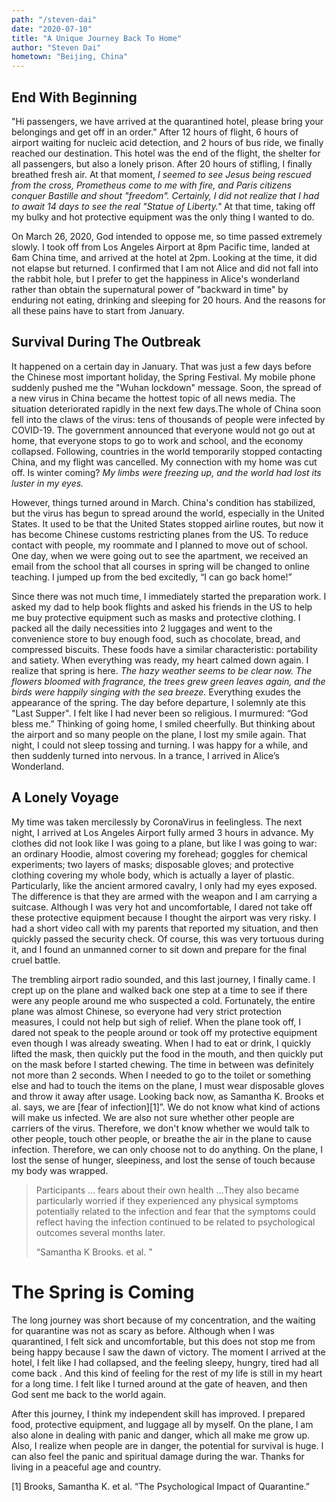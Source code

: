 ```yaml
---
path: "/steven-dai"
date: "2020-07-10"
title: "A Unique Journey Back To Home"
author: "Steven Dai"
hometown: "Beijing, China"
---
```

## End With Beginning
"Hi passengers, we have arrived at the quarantined hotel, please bring your belongings and get off in an order." After 12 hours of flight, 6 hours of airport waiting for nucleic acid detection, and 2 hours of bus ride, we finally reached our destination. This hotel was the end of the flight, the shelter for all passengers, but also a lonely prison. After 20 hours of stifling, I finally breathed fresh air. At that moment, *I seemed to see Jesus being rescued from the cross, Prometheus come to me with fire, and Paris citizens conquer Bastille and shout "freedom". Certainly, I did not realize that I had to await 14 days to see the real "Statue of Liberty."* At that time, taking off my bulky and hot protective equipment was the only thing I wanted to do. 

On March 26, 2020, God intended to oppose me, so time passed extremely slowly. I took off from Los Angeles Airport at 8pm Pacific time, landed at 6am China time, and arrived at the hotel at 2pm. Looking at the time, it did not elapse but returned. I confirmed that I am not Alice and did not fall into the rabbit hole, but I prefer to get the happiness in Alice's wonderland rather than obtain the supernatural power of "backward in time" by enduring not eating, drinking and sleeping for 20 hours. And the reasons for all these pains have to start from January.

## Survival During The Outbreak
It happened on a certain day in January. That was just a few days before the Chinese most important holiday, the Spring Festival. My mobile phone suddenly pushed me the "Wuhan lockdown" message. Soon, the spread of a new virus in China became the hottest topic of all news media. The situation deteriorated rapidly in the next few days.The whole of China soon fell into the claws of the virus: tens of thousands of people were infected by COVID-19. The government announced that everyone would not go out at home, that everyone stops to go to work and school, and the economy collapsed. Following, countries in the world temporarily stopped contacting China, and my flight was cancelled. My connection with my home was cut off. Is winter coming? *My limbs were freezing up, and the world had lost its luster in my eyes.*

However, things turned around in March. China's condition has stabilized, but the virus has begun to spread around the world, especially in the United States. It used to be that the United States stopped airline routes, but now it has become Chinese customs restricting planes from the US. To reduce contact with people, my roommate and I planned to move out of school. One day, when we were going out to see the apartment, we received an email from the school that all courses in spring will be changed to online teaching. I jumped up from the bed excitedly, “I can go back home!” 

Since there was not much time, I immediately started the preparation work. I asked my dad to help book flights and asked his friends in the US to help me buy protective equipment such as masks and protective clothing. I packed all the daily necessities into 2 luggages and went to the convenience store to buy enough food, such as chocolate, bread, and compressed biscuits. These foods have a similar characteristic: portability and satiety. When everything was ready, my heart calmed down again. I realize that spring is here. *The hazy weather seems to be clear now. The flowers bloomed with fragrance, the trees grew green leaves again, and the birds were happily singing with the sea breeze.* Everything exudes the appearance of the spring. The day before departure, I solemnly ate this "Last Supper". I felt like I had never been so religious. I murmured: “God bless me.” Thinking of going home, I smiled cheerfully. But thinking about the airport and so many people on the plane, I lost my smile again. That night, I could not sleep tossing and turning. I was happy for a while, and then suddenly turned into nervous. In a trance, I arrived in Alice’s Wonderland.

## A Lonely Voyage 
My time was taken mercilessly by CoronaVirus in feelingless. The next night, I arrived at Los Angeles Airport fully armed 3 hours in advance. My clothes did not look like I was going to a plane, but like I was going to war: an ordinary Hoodie, almost covering my forehead; goggles for chemical experiments; two layers of masks; disposable gloves; and protective clothing covering my whole body, which is actually a layer of plastic. Particularly, like the ancient armored cavalry, I only had my eyes exposed. The difference is that they are armed with the weapon and I am carrying a suitcase. Although I was very hot and uncomfortable, I dared not take off these protective equipment because I thought the airport was very risky. I had a short video call with my parents that reported my situation, and then quickly passed the security check. Of course, this was very tortuous during it, and I found an unmanned corner to sit down and prepare for the final cruel battle.

The trembling airport radio sounded, and this last journey, I finally came. I crept up on the plane and walked back one step at a time to see if there were any people around me who suspected a cold. Fortunately, the entire plane was almost Chinese, so everyone had very strict protection measures, I could not help but sigh of relief. When the plane took off, I dared not speak to the people around or took off my protective equipment even though I was already sweating. When I had to eat or drink, I quickly lifted the mask, then quickly put the food in the mouth, and then quickly put on the mask before I started chewing. The time in between was definitely not more than 2 seconds. When I needed to go to the toilet or something else and had to touch the items on the plane, I must wear disposable gloves and throw it away after usage. Looking back now, as Samantha K. Brooks et al. says, we are [fear of infection][1]”. We do not know what kind of actions will make us infected. We are also not sure whether other people are carriers of the virus. Therefore, we don't know whether we would talk to other people, touch other people, or breathe the air in the plane to cause infection. Therefore, we can only choose not to do anything. On the plane, I lost the sense of hunger, sleepiness, and lost the sense of touch because my body was wrapped. 


> Participants ... fears about their own health ...They also became particularly worried if they experienced any physical symptoms potentially related to the infection and fear that the symptoms could reflect having the infection continued to be related to psychological outcomes several months later.
>
> “Samantha K Brooks. et al. ”

# The Spring is Coming
The long journey was short because of my concentration, and the waiting for quarantine was not as scary as before. Although when I was quarantined, I felt sick and uncomfortable, but this does not stop me from being happy because I saw the dawn of victory. The moment I arrived at the hotel, I felt like I had collapsed, and the feeling sleepy, hungry, tired had all come back . And this kind of feeling for the rest of my life is still in my heart for a long time. I felt like I turned around at the gate of heaven, and then God sent me back to the world again.

After this journey, I think my independent skill has improved. I prepared food, protective equipment, and luggage all by myself. On the plane, I am also alone in dealing with panic and danger, which all make me grow up. Also, I realize when people are in danger, the potential for survival is huge. I can also feel the panic and spiritual damage during the war. Thanks for living in a peaceful age and country.

[1] Brooks, Samantha K. et al. “The Psychological Impact of Quarantine.” 
